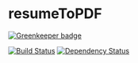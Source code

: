 resumeToPDF
===========

[![Greenkeeper badge](https://badges.greenkeeper.io/jsonresume/resumeToPDF.svg)](https://greenkeeper.io/)

[![Build Status](https://api.travis-ci.org/jsonresume/resumeToPDF.svg)](http://travis-ci.org/jsonresume/resumeToPDF) [![Dependency Status](https://david-dm.org/jsonresume/resumeToPDF.svg)](https://david-dm.org/jsonresume/resumeToPDF)
